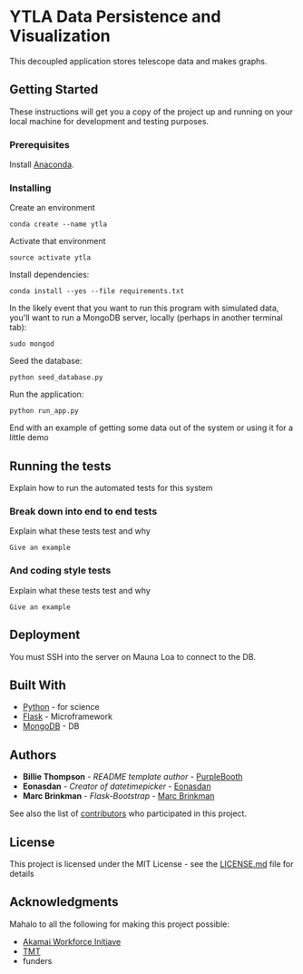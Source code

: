# YTLA Data Persistence and Visualization

This decoupled application stores telescope data and makes graphs.

## Getting Started

These instructions will get you a copy of the project up and running on your local machine for development and testing purposes.

### Prerequisites

Install [Anaconda](https://docs.anaconda.com/anaconda/install/).

### Installing

Create an environment

```
conda create --name ytla
```

Activate that environment

```
source activate ytla
```

Install dependencies:

```
conda install --yes --file requirements.txt
```

In the likely event that you want to run this program with simulated data, you'll want to run a MongoDB server, locally (perhaps in another terminal tab):

```
sudo mongod
```

Seed the database:

```
python seed_database.py
```

Run the application:

```
python run_app.py
```

End with an example of getting some data out of the system or using it for a little demo

## Running the tests

Explain how to run the automated tests for this system

### Break down into end to end tests

Explain what these tests test and why

```
Give an example
```

### And coding style tests

Explain what these tests test and why

```
Give an example
```

## Deployment

You must SSH into the server on Mauna Loa to connect to the DB.

## Built With

* [Python](http://www.dropwizard.io/1.0.2/docs/) - for science
* [Flask](https://maven.apache.org/) - Microframework
* [MongoDB](https://rometools.github.io/rome/) - DB

## Authors

* **Billie Thompson** - *README template author* - [PurpleBooth](https://github.com/PurpleBooth)
* **Eonasdan** - *Creator of datetimepicker* - [Eonasdan](https://github.com/eonasdan)
* **Marc Brinkman** - *Flask-Bootstrap* - [Marc Brinkman](https://github.com/mbr/flask-bootstrap)

See also the list of [contributors](https://github.com/jamesboyd2008/ytla/contributors) who participated in this project.

## License

This project is licensed under the MIT License - see the [LICENSE.md](LICENSE.md) file for details

## Acknowledgments

Mahalo to all the following for making this project possible:

* [Akamai Workforce Initiave](https://akamaihawaii.org/)
* [TMT]()
* funders

